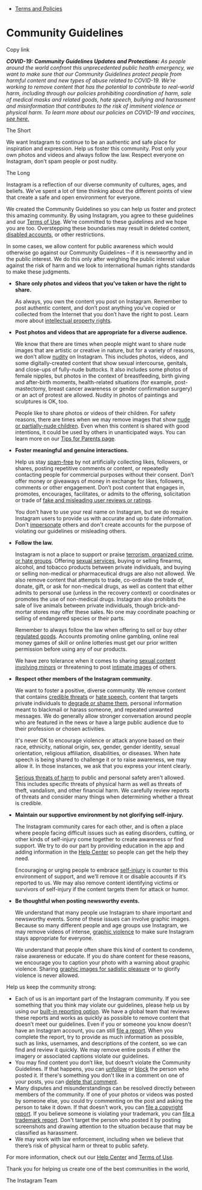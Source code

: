 *   [Terms and Policies](https://help.instagram.com/1417489251945243/?helpref=breadcrumb)

Community Guidelines
====================

Copy link

_**COVID-19: Community Guidelines Updates and Protections:** As people around the world confront this unprecedented public health emergency, we want to make sure that our Community Guidelines protect people from harmful content and new types of abuse related to COVID-19. We’re working to remove content that has the potential to contribute to real-world harm, including through our policies prohibiting coordination of harm, sale of medical masks and related goods, hate speech, bullying and harassment and misinformation that contributes to the risk of imminent violence or physical harm. To learn more about our policies on COVID-19 and vaccines, [see here.](https://help.instagram.com/697825587576762?helpref=faq_content)_

The Short

We want Instagram to continue to be an authentic and safe place for inspiration and expression. Help us foster this community. Post only your own photos and videos and always follow the law. Respect everyone on Instagram, don’t spam people or post nudity.

The Long

Instagram is a reflection of our diverse community of cultures, ages, and beliefs. We’ve spent a lot of time thinking about the different points of view that create a safe and open environment for everyone.

We created the Community Guidelines so you can help us foster and protect this amazing community. By using Instagram, you agree to these guidelines and our [Terms of Use](https://www.instagram.com/legal/terms). We’re committed to these guidelines and we hope you are too. Overstepping these boundaries may result in deleted content, [disabled accounts](https://help.instagram.com/366993040048856?helpref=faq_content), or other restrictions.

In some cases, we allow content for public awareness which would otherwise go against our Community Guidelines – if it is newsworthy and in the public interest. We do this only after weighing the public interest value against the risk of harm and we look to international human rights standards to make these judgments.

*   **Share only photos and videos that you’ve taken or have the right to share.**
    
    As always, you own the content you post on Instagram. Remember to post authentic content, and don’t post anything you’ve copied or collected from the Internet that you don’t have the right to post. Learn more about [intellectual property rights](https://help.instagram.com/126382350847838?helpref=faq_content).
    
*   **Post photos and videos that are appropriate for a diverse audience.**
    
    We know that there are times when people might want to share nude images that are artistic or creative in nature, but for a variety of reasons, we don’t allow [nudity](https://l.instagram.com/?u=https%3A%2F%2Fwww.facebook.com%2Fcommunitystandards%2Fadult_nudity_sexual_activity&e=AT1r7i_YASi6Z2oYzUu0LD_rffjKeCwkHqyJAZS8WsaFybyshUbz2tm-HoNnO0FKBqMaDk50KYMKYScEe9dpzmYe2RfcoPRiUu9oo9A_edpoj95gyTAhs6xNjLg0yAfg9jx_9pCBxPSKKh5nBIqihA) on Instagram. This includes photos, videos, and some digitally-created content that show sexual intercourse, genitals, and close-ups of fully-nude buttocks. It also includes some photos of female nipples, but photos in the context of breastfeeding, birth giving and after-birth moments, health-related situations (for example, post-mastectomy, breast cancer awareness or gender confirmation surgery) or an act of protest are allowed. Nudity in photos of paintings and sculptures is OK, too.
    
    People like to share photos or videos of their children. For safety reasons, there are times when we may remove images that show [nude or partially-nude children](https://l.instagram.com/?u=https%3A%2F%2Fwww.facebook.com%2Fcommunitystandards%2Fchild_nudity_sexual_exploitation&e=AT1r7i_YASi6Z2oYzUu0LD_rffjKeCwkHqyJAZS8WsaFybyshUbz2tm-HoNnO0FKBqMaDk50KYMKYScEe9dpzmYe2RfcoPRiUu9oo9A_edpoj95gyTAhs6xNjLg0yAfg9jx_9pCBxPSKKh5nBIqihA). Even when this content is shared with good intentions, it could be used by others in unanticipated ways. You can learn more on our [Tips for Parents page](https://help.instagram.com/154475974694511/?helpref=faq_content).
    
*   **Foster meaningful and genuine interactions.**
    
    Help us stay [spam-free](https://l.instagram.com/?u=https%3A%2F%2Fwww.facebook.com%2Fcommunitystandards%2Fspam&e=AT1r7i_YASi6Z2oYzUu0LD_rffjKeCwkHqyJAZS8WsaFybyshUbz2tm-HoNnO0FKBqMaDk50KYMKYScEe9dpzmYe2RfcoPRiUu9oo9A_edpoj95gyTAhs6xNjLg0yAfg9jx_9pCBxPSKKh5nBIqihA) by not artificially collecting likes, followers, or shares, posting repetitive comments or content, or repeatedly contacting people for commercial purposes without their consent. Don’t offer money or giveaways of money in exchange for likes, followers, comments or other engagement. Don’t post content that engages in, promotes, encourages, facilitates, or admits to the offering, solicitation or trade of [fake and misleading user reviews or ratings](https://l.instagram.com/?u=https%3A%2F%2Fwww.facebook.com%2Fcommunitystandards%2Ffraud_deception&e=AT1r7i_YASi6Z2oYzUu0LD_rffjKeCwkHqyJAZS8WsaFybyshUbz2tm-HoNnO0FKBqMaDk50KYMKYScEe9dpzmYe2RfcoPRiUu9oo9A_edpoj95gyTAhs6xNjLg0yAfg9jx_9pCBxPSKKh5nBIqihA).
    
    You don’t have to use your real name on Instagram, but we do require Instagram users to provide us with accurate and up to date information. Don't [impersonate](https://l.instagram.com/?u=https%3A%2F%2Fwww.facebook.com%2Fcommunitystandards%2Fmisrepresentation&e=AT1r7i_YASi6Z2oYzUu0LD_rffjKeCwkHqyJAZS8WsaFybyshUbz2tm-HoNnO0FKBqMaDk50KYMKYScEe9dpzmYe2RfcoPRiUu9oo9A_edpoj95gyTAhs6xNjLg0yAfg9jx_9pCBxPSKKh5nBIqihA) others and don't create accounts for the purpose of violating our guidelines or misleading others.
    
*   **Follow the law.**
    
    Instagram is not a place to support or praise [terrorism, organized crime, or hate groups](https://l.instagram.com/?u=https%3A%2F%2Fwww.facebook.com%2Fcommunitystandards%2Fdangerous_individuals_organizations&e=AT1r7i_YASi6Z2oYzUu0LD_rffjKeCwkHqyJAZS8WsaFybyshUbz2tm-HoNnO0FKBqMaDk50KYMKYScEe9dpzmYe2RfcoPRiUu9oo9A_edpoj95gyTAhs6xNjLg0yAfg9jx_9pCBxPSKKh5nBIqihA). Offering [sexual services](https://l.instagram.com/?u=https%3A%2F%2Fwww.facebook.com%2Fcommunitystandards%2Fsexual_solicitation&e=AT1r7i_YASi6Z2oYzUu0LD_rffjKeCwkHqyJAZS8WsaFybyshUbz2tm-HoNnO0FKBqMaDk50KYMKYScEe9dpzmYe2RfcoPRiUu9oo9A_edpoj95gyTAhs6xNjLg0yAfg9jx_9pCBxPSKKh5nBIqihA), buying or selling firearms, alcohol, and tobacco products between private individuals, and buying or selling non-medical or pharmaceutical drugs are also not allowed. We also remove content that attempts to trade, co-ordinate the trade of, donate, gift, or ask for non-medical drugs, as well as content that either admits to personal use (unless in the recovery context) or coordinates or promotes the use of non-medical drugs. Instagram also prohibits the sale of live animals between private individuals, though brick-and-mortar stores may offer these sales. No one may coordinate poaching or selling of endangered species or their parts.
    
    Remember to always follow the law when offering to sell or buy other [regulated goods](https://l.instagram.com/?u=https%3A%2F%2Fwww.facebook.com%2Fcommunitystandards%2Fregulated_goods&e=AT1r7i_YASi6Z2oYzUu0LD_rffjKeCwkHqyJAZS8WsaFybyshUbz2tm-HoNnO0FKBqMaDk50KYMKYScEe9dpzmYe2RfcoPRiUu9oo9A_edpoj95gyTAhs6xNjLg0yAfg9jx_9pCBxPSKKh5nBIqihA). Accounts promoting online gambling, online real money games of skill or online lotteries must get our prior written permission before using any of our products.
    
    We have zero tolerance when it comes to sharing [sexual content involving minors](https://l.instagram.com/?u=https%3A%2F%2Fwww.facebook.com%2Fcommunitystandards%2Fchild_nudity_sexual_exploitation&e=AT1r7i_YASi6Z2oYzUu0LD_rffjKeCwkHqyJAZS8WsaFybyshUbz2tm-HoNnO0FKBqMaDk50KYMKYScEe9dpzmYe2RfcoPRiUu9oo9A_edpoj95gyTAhs6xNjLg0yAfg9jx_9pCBxPSKKh5nBIqihA) or threatening to post [intimate images](https://l.instagram.com/?u=https%3A%2F%2Fwww.facebook.com%2Fcommunitystandards%2Fsexual_exploitation_adults&e=AT1r7i_YASi6Z2oYzUu0LD_rffjKeCwkHqyJAZS8WsaFybyshUbz2tm-HoNnO0FKBqMaDk50KYMKYScEe9dpzmYe2RfcoPRiUu9oo9A_edpoj95gyTAhs6xNjLg0yAfg9jx_9pCBxPSKKh5nBIqihA) of others.
    
*   **Respect other members of the Instagram community.**
    
    We want to foster a positive, diverse community. We remove content that contains [credible threats](https://l.instagram.com/?u=https%3A%2F%2Fwww.facebook.com%2Fcommunitystandards%2Fcredible_violence&e=AT1r7i_YASi6Z2oYzUu0LD_rffjKeCwkHqyJAZS8WsaFybyshUbz2tm-HoNnO0FKBqMaDk50KYMKYScEe9dpzmYe2RfcoPRiUu9oo9A_edpoj95gyTAhs6xNjLg0yAfg9jx_9pCBxPSKKh5nBIqihA) or [hate speech](https://l.instagram.com/?u=https%3A%2F%2Fwww.facebook.com%2Fcommunitystandards%2Fhate_speech&e=AT1r7i_YASi6Z2oYzUu0LD_rffjKeCwkHqyJAZS8WsaFybyshUbz2tm-HoNnO0FKBqMaDk50KYMKYScEe9dpzmYe2RfcoPRiUu9oo9A_edpoj95gyTAhs6xNjLg0yAfg9jx_9pCBxPSKKh5nBIqihA), content that targets private individuals to [degrade or shame them](https://l.instagram.com/?u=https%3A%2F%2Fwww.facebook.com%2Fcommunitystandards%2Fbullying&e=AT1r7i_YASi6Z2oYzUu0LD_rffjKeCwkHqyJAZS8WsaFybyshUbz2tm-HoNnO0FKBqMaDk50KYMKYScEe9dpzmYe2RfcoPRiUu9oo9A_edpoj95gyTAhs6xNjLg0yAfg9jx_9pCBxPSKKh5nBIqihA), personal information meant to blackmail or harass someone, and repeated unwanted messages. We do generally allow stronger conversation around people who are featured in the news or have a large public audience due to their profession or chosen activities.
    
    It's never OK to encourage violence or attack anyone based on their race, ethnicity, national origin, sex, gender, gender identity, sexual orientation, religious affiliation, disabilities, or diseases. When hate speech is being shared to challenge it or to raise awareness, we may allow it. In those instances, we ask that you express your intent clearly.
    
    [Serious threats of harm](https://l.instagram.com/?u=https%3A%2F%2Fwww.facebook.com%2Fcommunitystandards%2Fcredible_violence&e=AT1r7i_YASi6Z2oYzUu0LD_rffjKeCwkHqyJAZS8WsaFybyshUbz2tm-HoNnO0FKBqMaDk50KYMKYScEe9dpzmYe2RfcoPRiUu9oo9A_edpoj95gyTAhs6xNjLg0yAfg9jx_9pCBxPSKKh5nBIqihA) to public and personal safety aren't allowed. This includes specific threats of physical harm as well as threats of theft, vandalism, and other financial harm. We carefully review reports of threats and consider many things when determining whether a threat is credible.
    
*   **Maintain our supportive environment by not glorifying self-injury.**
    
    The Instagram community cares for each other, and is often a place where people facing difficult issues such as eating disorders, cutting, or other kinds of self-injury come together to create awareness or find support. We try to do our part by providing education in the app and adding information in the [Help Center](https://help.instagram.com/) so people can get the help they need.
    
    Encouraging or urging people to embrace [self-injury](https://l.instagram.com/?u=https%3A%2F%2Fwww.facebook.com%2Fcommunitystandards%2Fsuicide_self_injury_violence&e=AT1r7i_YASi6Z2oYzUu0LD_rffjKeCwkHqyJAZS8WsaFybyshUbz2tm-HoNnO0FKBqMaDk50KYMKYScEe9dpzmYe2RfcoPRiUu9oo9A_edpoj95gyTAhs6xNjLg0yAfg9jx_9pCBxPSKKh5nBIqihA) is counter to this environment of support, and we’ll remove it or disable accounts if it’s reported to us. We may also remove content identifying victims or survivors of self-injury if the content targets them for attack or humor.
    
*   **Be thoughtful when posting newsworthy events.**
    
    We understand that many people use Instagram to share important and newsworthy events. Some of these issues can involve graphic images. Because so many different people and age groups use Instagram, we may remove videos of intense, [graphic violence](https://l.instagram.com/?u=https%3A%2F%2Fwww.facebook.com%2Fcommunitystandards%2Fgraphic_violence&e=AT1r7i_YASi6Z2oYzUu0LD_rffjKeCwkHqyJAZS8WsaFybyshUbz2tm-HoNnO0FKBqMaDk50KYMKYScEe9dpzmYe2RfcoPRiUu9oo9A_edpoj95gyTAhs6xNjLg0yAfg9jx_9pCBxPSKKh5nBIqihA) to make sure Instagram stays appropriate for everyone.
    
    We understand that people often share this kind of content to condemn, raise awareness or educate. If you do share content for these reasons, we encourage you to caption your photo with a warning about graphic violence. Sharing [graphic images for sadistic pleasure](https://l.instagram.com/?u=https%3A%2F%2Fwww.facebook.com%2Fcommunitystandards%2Fcruel_insensitive&e=AT1r7i_YASi6Z2oYzUu0LD_rffjKeCwkHqyJAZS8WsaFybyshUbz2tm-HoNnO0FKBqMaDk50KYMKYScEe9dpzmYe2RfcoPRiUu9oo9A_edpoj95gyTAhs6xNjLg0yAfg9jx_9pCBxPSKKh5nBIqihA) or to glorify violence is never allowed.
    

Help us keep the community strong:

*   Each of us is an important part of the Instagram community. If you see something that you think may violate our guidelines, please help us by using our [built-in reporting option](https://help.instagram.com/165828726894770?helpref=faq_content). We have a global team that reviews these reports and works as quickly as possible to remove content that doesn’t meet our guidelines. Even if you or someone you know doesn’t have an Instagram account, you can still [file a report](https://help.instagram.com/contact/383679321740945). When you complete the report, try to provide as much information as possible, such as links, usernames, and descriptions of the content, so we can find and review it quickly. We may remove entire posts if either the imagery or associated captions violate our guidelines.
*   You may find content you don’t like, but doesn’t violate the Community Guidelines. If that happens, you can [unfollow](https://help.instagram.com/286340048138725?helpref=faq_content) or [block](https://help.instagram.com/426700567389543/?helpref=faq_content) the person who posted it. If there's something you don't like in a comment on one of your posts, you can [delete that comment](https://help.instagram.com/289098941190483?helpref=faq_content).
*   Many disputes and misunderstandings can be resolved directly between members of the community. If one of your photos or videos was posted by someone else, you could try commenting on the post and asking the person to take it down. If that doesn’t work, you can [file a copyright report](https://help.instagram.com/126382350847838?helpref=faq_content). If you believe someone is violating your trademark, you can [file a trademark report](https://help.instagram.com/222826637847963?helpref=faq_content). Don't target the person who posted it by posting screenshots and drawing attention to the situation because that may be classified as harassment.
*   We may work with law enforcement, including when we believe that there’s risk of physical harm or threat to public safety.

For more information, check out our [Help Center](https://help.instagram.com/) and [Terms of Use](https://l.instagram.com/?u=http%3A%2F%2Finstagram.com%2Flegal%2Fterms%2F%23&e=AT1r7i_YASi6Z2oYzUu0LD_rffjKeCwkHqyJAZS8WsaFybyshUbz2tm-HoNnO0FKBqMaDk50KYMKYScEe9dpzmYe2RfcoPRiUu9oo9A_edpoj95gyTAhs6xNjLg0yAfg9jx_9pCBxPSKKh5nBIqihA).

Thank you for helping us create one of the best communities in the world,

The Instagram Team